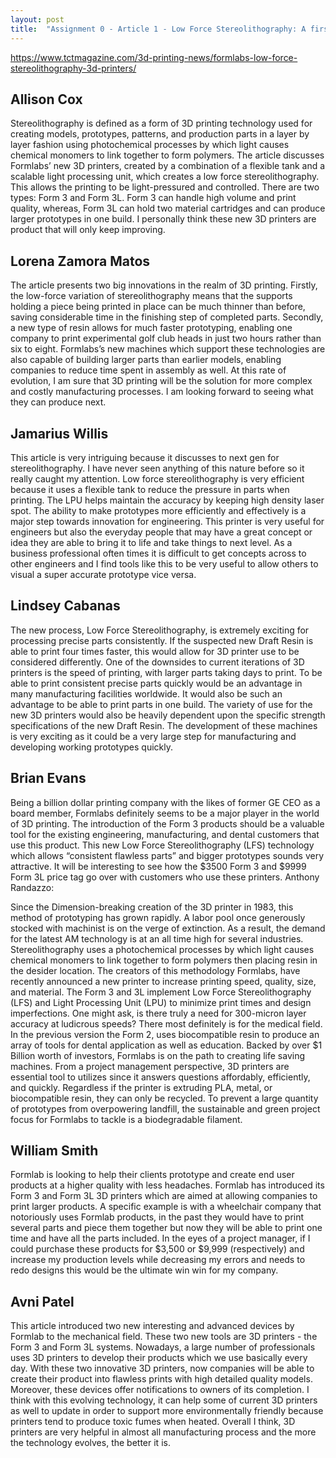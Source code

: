 ```yaml
---
layout: post
title:  "Assignment 0 - Article 1 - Low Force Stereolithography: A first look at Formlabs' new 3D printers"
---
```


<https://www.tctmagazine.com/3d-printing-news/formlabs-low-force-stereolithography-3d-printers/>

## Allison Cox

Stereolithography is defined as a form of 3D printing technology used for creating models, prototypes, patterns, and production parts in a layer by layer fashion using photochemical processes by which light causes chemical monomers to link together to form polymers. The article discusses Formlabs’ new 3D printers, created by a combination of a flexible tank and a scalable light processing unit, which creates a low force stereolithography. This allows the printing to be light-pressured and controlled. There are two types: Form 3 and Form 3L. Form 3 can handle high volume and print quality, whereas, Form 3L can hold two material cartridges and can produce larger prototypes in one build. I personally think these new 3D printers are product that will only keep improving. 

## Lorena Zamora Matos

The article presents two big innovations in the realm of 3D printing.  Firstly, the low-force variation of stereolithography means that the supports holding a piece being printed in place can be much thinner than before, saving considerable time in the finishing step of completed parts.  Secondly, a new type of resin allows for much faster prototyping, enabling one company to print experimental golf club heads in just two hours rather than six to eight.  Formlabs’s new machines which support these technologies are also capable of building larger parts than earlier models, enabling companies to reduce time spent in assembly as well. At this rate of evolution, I am sure that 3D printing will be the solution for more complex and costly manufacturing processes. I am looking forward to seeing what they can produce next.

## Jamarius Willis

This article is very intriguing because it discusses to next gen for stereolithography. I have never seen anything of this nature before so it really caught my attention. Low force stereolithography is very efficient because it uses a flexible tank to reduce the pressure in parts when printing. The LPU helps maintain the accuracy by keeping high density laser spot. The ability to make prototypes more efficiently and effectively is a major step towards innovation for engineering. This printer is very useful for engineers but also the everyday people that may have a great concept or idea they are able to bring it to life and take things to next level. As a business professional often times it is difficult to get concepts across to other engineers and I find tools like this to be very useful to allow others to visual a super accurate prototype vice versa.

## Lindsey Cabanas

The new process, Low Force Stereolithography, is extremely exciting for processing precise parts consistently. If the suspected new Draft Resin is able to print four times faster, this would allow for 3D printer use to be considered differently. One of the downsides to current iterations of 3D printers is the speed of printing, with larger parts taking days to print. To be able to print consistent precise parts quickly would be an advantage in many manufacturing facilities worldwide. It would also be such an advantage to be able to print parts in one build. The variety of use for the new 3D printers would also be heavily dependent upon the specific strength specifications of the new Draft Resin. The development of these machines is very exciting as it could be a very large step for manufacturing and developing working prototypes quickly.

## Brian Evans

Being a billion dollar printing company with the likes of former GE CEO as a board member, Formlabs definitely seems to be a major player in the world of 3D printing.  The introduction of the Form 3 products should be a valuable tool for the existing engineering, manufacturing, and dental customers that use this product.  This new Low Force Stereolithography (LFS) technology which allows “consistent flawless parts” and bigger prototypes sounds very attractive.  It will be interesting to see how the $3500 Form 3 and $9999 Form 3L price tag go over with customers who use these printers.
Anthony Randazzo:

Since the Dimension-breaking creation of the 3D printer in 1983, this method of prototyping has grown rapidly. A labor pool once generously stocked with machinist is on the verge of extinction. As a result, the demand for the latest AM technology is at an all time high for several industries. Stereolithography uses a photochemical processes by which light causes chemical monomers to link together to form polymers then placing resin in the desider location. The creators of this methodology Formlabs, have recently announced a new printer to increase printing speed, quality, size, and material. The Form 3 and 3L implement Low Force Stereolithography (LFS) and Light Processing Unit (LPU) to minimize print times and design imperfections. One might ask, is there truly a need for 300-micron layer accuracy at ludicrous speeds? There most definitely is for  the medical field. In the previous version the Form 2, uses biocompatible resin to produce an array of tools for dental application as well as education. Backed by over $1 Billion worth of investors, Formlabs is on the path to creating life saving machines. From a project management perspective, 3D printers are essential tool to utilizes since it answers questions affordably, efficiently, and quickly. Regardless if the printer is extruding PLA, metal, or biocompatible resin, they can only be recycled. To prevent a large quantity of prototypes from overpowering landfill, the sustainable and green project focus for Formlabs to tackle is a biodegradable filament.    

## William Smith

Formlab is looking to help their clients prototype and create end user products at a higher quality with less headaches. Formlab has introduced its Form 3 and Form 3L 3D printers which are aimed at allowing companies to print larger products. A specific example is with a wheelchair company that notoriously uses Formlab products, in the past they would have to print several parts and piece them together but now they will be able to print one time and have all the parts included. In the eyes of a project manager, if I could purchase these products for $3,500 or $9,999 (respectively) and increase my production levels while decreasing my errors and needs to redo designs this would be the ultimate win win for my company.

## Avni Patel

This article introduced two new interesting and advanced devices by Formlab to the mechanical field. These two new tools are 3D printers - the Form 3 and Form 3L systems. Nowadays, a large number of professionals uses 3D printers to develop their products which we use basically every day. With these two innovative 3D printers, now companies will be able to create their product into flawless prints with high detailed quality models. Moreover, these devices offer notifications to owners of its completion. I think with this evolving technology, it can help some of current 3D printers as well to update in order to support more environmentally friendly because printers tend to produce toxic fumes when heated. Overall I think, 3D printers are very helpful in almost all manufacturing process and the more the technology evolves, the better it is.
